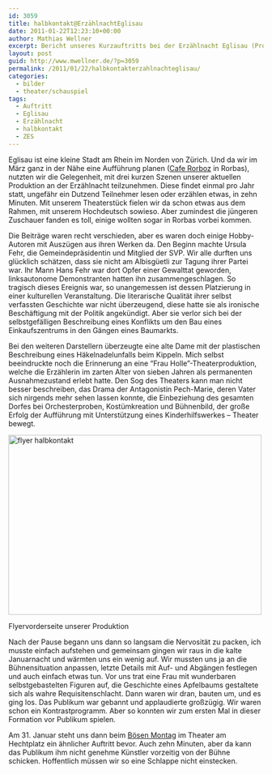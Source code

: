 ```yaml
---
id: 3059
title: halbkontakt@ErzählnachtEglisau
date: 2011-01-22T12:23:10+00:00
author: Mathias Wellner
excerpt: Bericht unseres Kurzauftritts bei der Erzählnacht Eglisau (Produktion halbkontakt, theater frischfleisch)
layout: post
guid: http://www.mwellner.de/?p=3059
permalink: /2011/01/22/halbkontakterzahlnachteglisau/
categories:
  - bilder
  - theater/schauspiel
tags:
  - Auftritt
  - Eglisau
  - Erzählnacht
  - halbkontakt
  - ZES
---
```

Eglisau ist eine kleine Stadt am Rhein im Norden von Zürich. Und da wir im März ganz in der Nähe eine Aufführung planen ([Cafe Rorboz](http://www.rorboz.ch/) in Rorbas), nutzten wir die Gelegenheit, mit drei kurzen Szenen unserer aktuellen Produktion an der Erzählnacht teilzunehmen. Diese findet einmal pro Jahr statt, ungefähr ein Dutzend Teilnehmer lesen oder erzählen etwas, in zehn Minuten. Mit unserem Theaterstück fielen wir da schon etwas aus dem Rahmen, mit unserem Hochdeutsch sowieso. Aber zumindest die jüngeren Zuschauer fanden es toll, einige wollten sogar in Rorbas vorbei kommen. 

Die Beiträge waren recht verschieden, aber es waren doch einige Hobby-Autoren mit Auszügen aus ihren Werken da. Den Beginn machte Ursula Fehr, die Gemeindepräsidentin und Mitglied der SVP. Wir alle durften uns glücklich schätzen, dass sie nicht am Albisgüetli zur Tagung ihrer Partei war. Ihr Mann Hans Fehr war dort Opfer einer Gewalttat geworden, linksautonome Demonstranten hatten ihn zusammengeschlagen. So tragisch dieses Ereignis war, so unangemessen ist dessen Platzierung in einer kulturellen Veranstaltung. Die literarische Qualität ihrer selbst verfassten Geschichte war nicht überzeugend, diese hatte sie als ironische Beschäftigung mit der Politik angekündigt. Aber sie verlor sich bei der selbstgefälligen Beschreibung eines Konflikts um den Bau eines Einkaufszentrums in den Gängen eines Baumarkts. 

Bei den weiteren Darstellern überzeugte eine alte Dame mit der plastischen Beschreibung eines Häkelnadelunfalls beim Kippeln. Mich selbst beeindruckte noch die Erinnerung an eine &#8220;Frau Holle&#8221;-Theaterproduktion, welche die Erzählerin im zarten Alter von sieben Jahren als permanenten Ausnahmezustand erlebt hatte. Den Sog des Theaters kann man nicht besser beschreiben, das Drama der Antagonistin Pech-Marie, deren Vater sich nirgends mehr sehen lassen konnte, die Einbeziehung des gesamten Dorfes bei Orchesterproben, Kostümkreation und Bühnenbild, der große Erfolg der Aufführung mit Unterstützung eines Kinderhilfswerkes &ndash; Theater bewegt. 

<div style="width: 510px" class="wp-caption aligncenter">
  <a href="http://www.flickr.com/photos/mwellner/5377679426/" title="flyer halbkontakt by mwellner, on Flickr"><img src="http://farm6.static.flickr.com/5243/5377679426_f835fea6ef.jpg" width="500" height="355" alt="flyer halbkontakt" /></a>
  
  <p class="wp-caption-text">
    Flyervorderseite unserer Produktion<br />
  </p>
</div>

Nach der Pause begann uns dann so langsam die Nervosität zu packen, ich musste einfach aufstehen und gemeinsam gingen wir raus in die kalte Januarnacht und wärmten uns ein wenig auf. Wir mussten uns ja an die Bühnensituation anpassen, letzte Details mit Auf- und Abgängen festlegen und auch einfach etwas tun. Vor uns trat eine Frau mit wunderbaren selbstgebastelten Figuren auf, die Geschichte eines Apfelbaums gestaltete sich als wahre Requisitenschlacht. Dann waren wir dran, bauten um, und es ging los. Das Publikum war gebannt und applaudierte großzügig. Wir waren schon ein Kontrastprogramm. Aber so konnten wir zum ersten Mal in dieser Formation vor Publikum spielen. 

Am 31. Januar steht uns dann beim [Bösen Montag](http://www.boesermontag.ch/) im Theater am Hechtplatz ein ähnlicher Auftritt bevor. Auch zehn Minuten, aber da kann das Publikum ihm nicht genehme Künstler vorzeitig von der Bühne schicken. Hoffentlich müssen wir so eine Schlappe nicht einstecken.